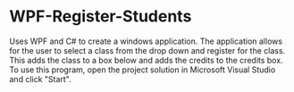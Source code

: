 # WPF-Register-Students

Uses WPF and C# to create a windows application. The application allows for the user to select a class from the drop down and register for the class. This adds the class to a box below and adds the credits to the credits box. To use this program, open the project solution in Microsoft Visual Studio and click "Start".
